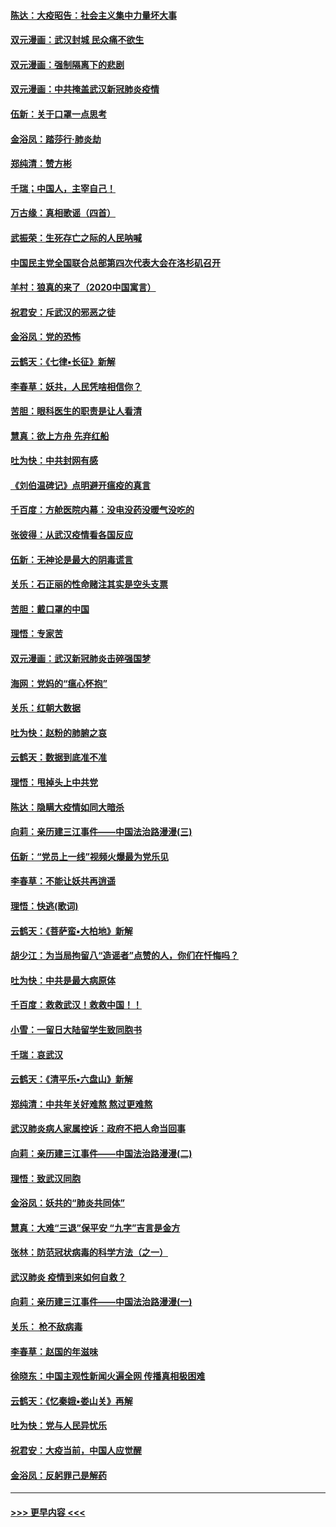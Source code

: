 #### [陈达：大疫昭告：社会主义集中力量坏大事](../pages/nsc993/n11859419.md?t=02111931) 
#### [双元漫画：武汉封城 民众痛不欲生](../pages/nsc993/n11859287.md?t=02111931) 
#### [双元漫画：强制隔离下的悲剧](../pages/nsc993/n11859244.md?t=02111931) 
#### [双元漫画：中共掩盖武汉新冠肺炎疫情](../pages/nsc993/n11858249.md?t=02111931) 
#### [伍新：关于口罩一点思考](../pages/nsc993/n11859195.md?t=02111931) 
#### [金浴凤：踏莎行‧肺炎劫](../pages/nsc993/n11858227.md?t=02111931) 
#### [郑纯清：赞方彬](../pages/nsc993/n11856803.md?t=02111931) 
#### [千瑞；中国人，主宰自己！](../pages/nsc993/n11856793.md?t=02111931) 
#### [万古缘：真相歌谣（四首）](../pages/nsc993/n11856263.md?t=02111931) 
#### [武振荣：生死存亡之际的人民呐喊](../pages/nsc993/n11856256.md?t=02111931) 
#### [中国民主党全国联合总部第四次代表大会在洛杉矶召开](../pages/nsc993/n11856344.md?t=02111931) 
#### [羊村：狼真的来了（2020中国寓言）](../pages/nsc993/n11856229.md?t=02111931) 
#### [祝君安：斥武汉的邪恶之徒](../pages/nsc993/n11855861.md?t=02111931) 
#### [金浴凤：党的恐怖](../pages/nsc993/n11855849.md?t=02111931) 
#### [云鹤天：《七律▪长征》新解](../pages/nsc993/n11855479.md?t=02111931) 
#### [李春草：妖共，人民凭啥相信你？](../pages/nsc993/n11855196.md?t=02111931) 
#### [苦胆：眼科医生的职责是让人看清](../pages/nsc993/n11853840.md?t=02111931) 
#### [慧真：欲上方舟 先弃红船](../pages/nsc993/n11853483.md?t=02111931) 
#### [吐为快：中共封网有感](../pages/nsc993/n11852575.md?t=02111931) 
#### [《刘伯温碑记》点明避开瘟疫的真言](../pages/nsc993/n11852128.md?t=02111931) 
#### [千百度：方舱医院内幕：没电没药没暖气没吃的](../pages/nsc993/n11850211.md?t=02111931) 
#### [张彼得：从武汉疫情看各国反应](../pages/nsc993/n11850102.md?t=02111931) 
#### [伍新：无神论是最大的阴毒谎言](../pages/nsc993/n11846129.md?t=02111931) 
#### [关乐：石正丽的性命赌注其实是空头支票](../pages/nsc993/n11846109.md?t=02111931) 
#### [苦胆：戴口罩的中国](../pages/nsc993/n11845576.md?t=02111931) 
#### [理悟：专家苦](../pages/nsc993/n11845564.md?t=02111931) 
#### [双元漫画：武汉新冠肺炎击碎强国梦](../pages/nsc993/n11843320.md?t=02111931) 
#### [海网：党妈的“瘟心怀抱”](../pages/nsc993/n11840740.md?t=02111931) 
#### [关乐：红朝大数据](../pages/nsc993/n11840675.md?t=02111931) 
#### [吐为快：赵粉的肺腑之哀](../pages/nsc993/n11840618.md?t=02111931) 
#### [云鹤天：数据到底准不准](../pages/nsc993/n11840325.md?t=02111931) 
#### [理悟：甩掉头上中共党](../pages/nsc993/n11838826.md?t=02111931) 
#### [陈达：隐瞒大疫情如同大暗杀](../pages/nsc993/n11838771.md?t=02111931) 
#### [向莉：亲历建三江事件——中国法治路漫漫(三)](../pages/nsc993/n11831825.md?t=02111931) 
#### [伍新：“党员上一线”视频火爆最为党乐见](../pages/nsc993/n11838200.md?t=02111931) 
#### [李春草：不能让妖共再逍遥](../pages/nsc993/n11838102.md?t=02111931) 
#### [理悟：快逃(歌词)](../pages/nsc993/n11838083.md?t=02111931) 
#### [云鹤天：《菩萨蛮▪大柏地》新解](../pages/nsc993/n11838059.md?t=02111931) 
#### [胡少江：为当局拘留八“造谣者”点赞的人，你们在忏悔吗？](../pages/nsc993/n11836801.md?t=02111931) 
#### [吐为快：中共是最大病原体](../pages/nsc993/n11836748.md?t=02111931) 
#### [千百度：救救武汉！救救中国！！](../pages/nsc993/n11836145.md?t=02111931) 
#### [小雪：一留日大陆留学生致同胞书](../pages/nsc993/n11834624.md?t=02111931) 
#### [千瑞：哀武汉](../pages/nsc993/n11833647.md?t=02111931) 
#### [云鹤天：《清平乐▪六盘山》新解](../pages/nsc993/n11833611.md?t=02111931) 
#### [郑纯清：中共年关好难熬 熬过更难熬](../pages/nsc993/n11833489.md?t=02111931) 
#### [武汉肺炎病人家属控诉：政府不把人命当回事](../pages/nsc993/n11833205.md?t=02111931) 
#### [向莉：亲历建三江事件——中国法治路漫漫(二)](../pages/nsc993/n11829102.md?t=02111931) 
#### [理悟：致武汉同胞](../pages/nsc993/n11831522.md?t=02111931) 
#### [金浴凤：妖共的“肺炎共同体”](../pages/nsc993/n11829448.md?t=02111931) 
#### [慧真：大难“三退”保平安 “九字”吉言是金方](../pages/nsc993/n11829501.md?t=02111931) 
#### [张林：防范冠状病毒的科学方法（之一）](../pages/nsc993/n11828618.md?t=02111931) 
#### [武汉肺炎 疫情到来如何自救？](../pages/nsc993/n11827632.md?t=02111931) 
#### [向莉：亲历建三江事件——中国法治路漫漫(一)](../pages/nsc993/n11827190.md?t=02111931) 
#### [关乐： 枪不敌病毒](../pages/nsc993/n11826746.md?t=02111931) 
#### [李春草：赵国的年滋味](../pages/nsc993/n11826321.md?t=02111931) 
#### [徐晓东：中国主观性新闻火遍全网 传播真相极困难](../pages/nsc993/n11826508.md?t=02111931) 
#### [云鹤天：《忆秦娥▪娄山关》再解](../pages/nsc993/n11824682.md?t=02111931) 
#### [吐为快：党与人民异忧乐](../pages/nsc993/n11824660.md?t=02111931) 
#### [祝君安：大疫当前，中国人应觉醒](../pages/nsc993/n11821946.md?t=02111931) 
#### [金浴凤：反躬罪己是解药](../pages/nsc993/n11820280.md?t=02111931) 

----
#### [ >>> 更早内容 <<< ](../indexes/nsc993-earlier.md)
